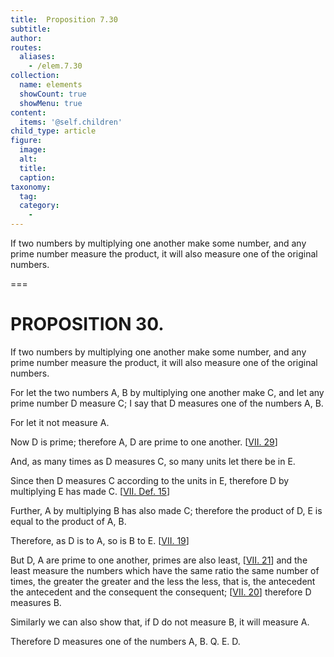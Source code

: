 ```yaml
---
title:  Proposition 7.30
subtitle: 
author:
routes:
  aliases:
    - /elem.7.30
collection:
  name: elements
  showCount: true
  showMenu: true
content:
  items: '@self.children'
child_type: article
figure:
  image:
  alt:
  title:
  caption:
taxonomy:
  tag:
  category:
    - 
---
```


<p>
       <hi rend="ital">If two numbers by multiplying one another make some number, and any prime number measure the product, it will also measure one of the original numbers.</hi>
      </p>

===

<h1>PROPOSITION 30.</h1>
<p>
       <span class="ital">If two numbers by multiplying one another make some number, and any prime number measure the product, it will also measure one of the original numbers.</span>
      </p>

<p>For let the two numbers <span class="ital">A</span>, <span class="ital">B</span> by multiplying one another make <span class="ital">C</span>, and let any prime number <span class="ital">D</span> measure <span class="ital">C</span>; I say that <span class="ital">D</span> measures one of the numbers <span class="ital">A</span>, <span class="ital">B</span>. 
      </p>

<p>For let it not measure <span class="ital">A</span>. </p>

<p>Now <span class="ital">D</span> is prime; therefore <span class="ital">A</span>, <span class="ital">D</span> are prime to one another. [<a href="/elem.7.29">VII. 29</a>] </p>

<p>And, as many times as <span class="ital">D</span> measures <span class="ital">C</span>, so many units let there be in <span class="ital">E</span>. </p>

<p>Since then <span class="ital">D</span> measures <span class="ital">C</span> according to the units in <span class="ital">E</span>, therefore <span class="ital">D</span> by multiplying <span class="ital">E</span> has made <span class="ital">C</span>. [<a href="/elem.7.def.15">VII. Def. 15</a>] </p>

<p>Further, <span class="ital">A</span> by multiplying <span class="ital">B</span> has also made <span class="ital">C</span>; therefore the product of <span class="ital">D</span>, <span class="ital">E</span> is equal to the product of <span class="ital">A</span>, <span class="ital">B</span>. </p>

<p>Therefore, as <span class="ital">D</span> is to <span class="ital">A</span>, so is <span class="ital">B</span> to <span class="ital">E</span>. [<a href="/elem.7.19">VII. 19</a>] </p>

<p>But <span class="ital">D</span>, <span class="ital">A</span> are prime to one another, primes are also least, [<a href="/elem.7.21">VII. 21</a>] and the least measure the numbers which have the same ratio the same number of times, the greater the greater and the less the less, that is, the antecedent the antecedent and the consequent the consequent; [<a href="/elem.7.20">VII. 20</a>] therefore <span class="ital">D</span> measures <span class="ital">B</span>. </p>

<p>Similarly we can also show that, if <span class="ital">D</span> do not measure <span class="ital">B</span>, it will measure <span class="ital">A</span>. </p>

<p>Therefore <span class="ital">D</span> measures one of the numbers <span class="ital">A</span>, <span class="ital">B</span>. Q. E. D.<pb n="332"/></p>
